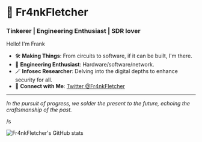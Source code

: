 # 🐲 Fr4nkFletcher

### Tinkerer | Engineering Enthusiast | SDR lover

Hello! I'm Frank

- 🛠 **Making Things**: From circuits to software, if it can be built, I'm there.
- 🔮 **Engineering Enthusiast**: Hardware/software/network.
- 🪄 **Infosec Researcher**: Delving into the digital depths to enhance security for all.
- 📮 **Connect with Me**: [Twitter @Fr4nkFletcher](https://twitter.com/Fr4nkFletcher)

---
*In the pursuit of progress, we solder the present to the future, echoing the craftsmanship of the past.*

/s

![Fr4nkFletcher's GitHub stats](https://github-readme-stats.vercel.app/api?username=Fr4nkFletcher&show_icons=true&theme=radical&show=prs_merged)

